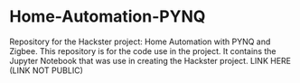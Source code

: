 # Home-Automation-PYNQ
Repository for the Hackster project: Home Automation with PYNQ and Zigbee. This repository is for the code use in the project. It contains the Jupyter Notebook that was use in creating the Hackster project. LINK HERE (LINK NOT PUBLIC)
